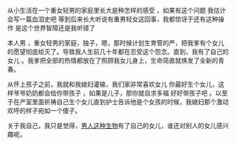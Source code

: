 从小生活在一个重女轻男的家庭里长大是种怎样的感受 ，如果有这个问题 我估计会写一篇血泪史吧 等到后来长大听说有重男轻女这回事，我都惊讶于还有这种操作 是这个世界智障还是我听错了

  

本人男 ，重女轻男的家庭，独子，嗯，那时候计划生育管的严，把我爹有个女儿的愿望彻底给灭了。导致我人生前几十年都在忍受这个怨念。直到，我有了自己的女儿 。我爹把全部的热情都放在了照顾我女儿身上，生命简直就焕发了全新的青春。

  

从怀上孩子之前，我就和我媳妇灌输，我们家非常喜欢女儿 你最好生个女儿，这样爷爷奶奶都会给你带孩子 ，如果是儿子，那你就自求多福 好好带孩子吧 。以至于在产室里面祈祷自己生个女儿直到护士告诉他是个女孩的时候，我媳妇那个激动欢呼的样子宛如一个傻子。

  

关于我自己，我只是觉得，[男人这种生物](https://www.zhihu.com/search?q=%E7%94%B7%E4%BA%BA%E8%BF%99%E7%A7%8D%E7%94%9F%E7%89%A9&search_source=Entity&hybrid_search_source=Entity&hybrid_search_extra=%7B%22sourceType%22%3A%22answer%22%2C%22sourceId%22%3A279776992%7D)有了自己的女儿，谁还对别人的女儿感兴趣呢。